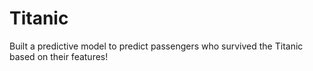 # Titanic
Built a predictive model to predict passengers who survived the Titanic based on their features!

